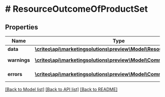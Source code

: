 # # ResourceOutcomeOfProductSet

## Properties

Name | Type | Description | Notes
------------ | ------------- | ------------- | -------------
**data** | [**\criteo\api\marketingsolutions\preview\Model\ResourceOfProductSet**](ResourceOfProductSet.md) |  | [optional]
**warnings** | [**\criteo\api\marketingsolutions\preview\Model\CommonProblem[]**](CommonProblem.md) |  | [optional] [readonly]
**errors** | [**\criteo\api\marketingsolutions\preview\Model\CommonProblem[]**](CommonProblem.md) |  | [optional] [readonly]

[[Back to Model list]](../../README.md#models) [[Back to API list]](../../README.md#endpoints) [[Back to README]](../../README.md)
